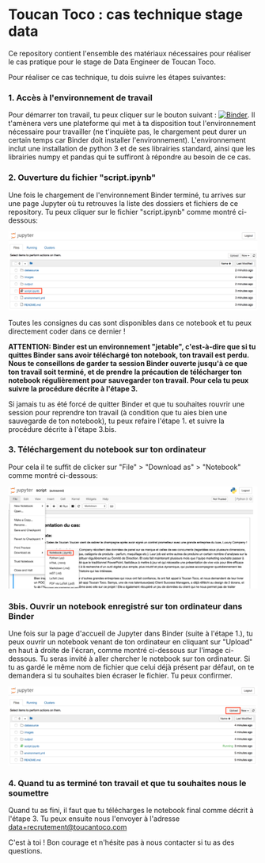 # Toucan Toco : cas technique stage data

Ce repository contient l'ensemble des matériaux nécessaires pour réaliser le cas pratique pour le stage de Data Engineer de Toucan Toco.

Pour réaliser ce cas technique, tu dois suivre les étapes suivantes:

### 1. Accès à l'environnement de travail

Pour démarrer ton travail, tu peux cliquer sur le bouton suivant : [![Binder](https://mybinder.org/badge.svg)](https://mybinder.org/v2/gh/ToucanToco/cas_technique_stage_data/master). Il t'amènera vers une plateforme qui met à ta disposition tout l'environnement nécessaire pour travailler (ne t'inquiète pas, le chargement peut durer un certain temps car Binder doit installer l'environnement). L'environnement inclut une installation de python 3 et de ses librairies standard, ainsi que les librairies numpy et pandas qui te suffiront à répondre au besoin de ce cas.

### 2. Ouverture du fichier "script.ipynb"

Une fois le chargement de l'environnement Binder terminé, tu arrives sur une page Jupyter où tu retrouves la liste des dossiers et fichiers de ce repository.
Tu peux cliquer sur le fichier "script.ipynb" comme montré ci-dessous:

![jupyter-home](images/jupyter_home.png)

Toutes les consignes du cas sont disponibles dans ce notebook et tu peux directement coder dans ce dernier !

**ATTENTION: Binder est un environnement "jetable", c'est-à-dire que si tu quittes Binder sans avoir téléchargé ton notebook, ton travail est perdu. Nous te conseillons de garder ta session Binder ouverte jusqu'à ce que ton travail soit terminé, et de prendre la précaution de télécharger ton notebook régulièrement pour sauvegarder ton travail. Pour cela tu peux suivre la procédure décrite à l'étape 3.**

Si jamais tu as été forcé de quitter Binder et que tu souhaites rouvrir une session pour reprendre ton travail (à condition que tu aies bien une sauvegarde de ton notebook), tu peux refaire l'étape 1. et suivre la procédure décrite à l'étape 3.bis.

### 3. Téléchargement du notebook sur ton ordinateur

Pour cela il te suffit de clicker sur "File" > "Download as" > "Notebook" comme montré ci-dessous:

![download-notebook](images/download_notebook.png)

### 3bis. Ouvrir un notebook enregistré sur ton ordinateur dans Binder

Une fois sur la page d'accueil de Jupyter dans Binder (suite à l'étape 1.), tu peux ouvrir un notebook venant de ton ordinateur en cliquant sur "Upload" en haut à droite de l'écran, comme montré ci-dessous sur l'image ci-dessous. Tu seras invité à aller chercher le notebook sur ton ordinateur. Si tu as gardé le même nom de fichier que celui déjà présent par défaut, on te demandera si tu souhaites bien écraser le fichier. Tu peux confirmer.

![upload-notebook](images/upload_notebook.png)

### 4. Quand tu as terminé ton travail et que tu souhaites nous le soumettre

Quand tu as fini, il faut que tu télécharges le notebook final comme décrit à l'étape 3.
Tu peux ensuite nous l'envoyer à l'adresse data+recrutement@toucantoco.com

C'est à toi !
Bon courage et n'hésite pas à nous contacter si tu as des questions.

